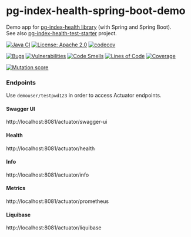 # pg-index-health-spring-boot-demo
Demo app for [pg-index-health library](https://github.com/mfvanek/pg-index-health) (with Spring and Spring Boot).  
See also [pg-index-health-test-starter](https://github.com/mfvanek/pg-index-health-test-starter) project.

[![Java CI](https://github.com/mfvanek/pg-index-health-spring-boot-demo/workflows/Java%20CI/badge.svg)](https://github.com/mfvanek/pg-index-health-spring-boot-demo/actions "Java CI")
[![License: Apache 2.0](https://img.shields.io/badge/License-Apache%202.0-blue.svg)](https://github.com/mfvanek/pg-index-health-spring-boot-demo/blob/master/LICENSE "Apache License 2.0")
[![codecov](https://codecov.io/gh/mfvanek/pg-index-health-spring-boot-demo/branch/master/graph/badge.svg?token=NEFMS9CA2N)](https://codecov.io/gh/mfvanek/pg-index-health-spring-boot-demo)

[![Bugs](https://sonarcloud.io/api/project_badges/measure?project=mfvanek_pg-index-health-spring-boot-demo&metric=bugs)](https://sonarcloud.io/summary/new_code?id=mfvanek_pg-index-health-spring-boot-demo)
[![Vulnerabilities](https://sonarcloud.io/api/project_badges/measure?project=mfvanek_pg-index-health-spring-boot-demo&metric=vulnerabilities)](https://sonarcloud.io/summary/new_code?id=mfvanek_pg-index-health-spring-boot-demo)
[![Code Smells](https://sonarcloud.io/api/project_badges/measure?project=mfvanek_pg-index-health-spring-boot-demo&metric=code_smells)](https://sonarcloud.io/summary/new_code?id=mfvanek_pg-index-health-spring-boot-demo)
[![Lines of Code](https://sonarcloud.io/api/project_badges/measure?project=mfvanek_pg-index-health-spring-boot-demo&metric=ncloc)](https://sonarcloud.io/summary/new_code?id=mfvanek_pg-index-health-spring-boot-demo)
[![Coverage](https://sonarcloud.io/api/project_badges/measure?project=mfvanek_pg-index-health-spring-boot-demo&metric=coverage)](https://sonarcloud.io/summary/new_code?id=mfvanek_pg-index-health-spring-boot-demo)

[![Mutation score](https://img.shields.io/badge/Mutation%20score-100%25-green)](https://pitest.org/ "Mutation score 100%")

### Endpoints
Use `demouser/testpwd123` in order to access Actuator endpoints.

#### Swagger UI
http://localhost:8081/actuator/swagger-ui

#### Health
http://localhost:8081/actuator/health

#### Info
http://localhost:8081/actuator/info

#### Metrics
http://localhost:8081/actuator/prometheus

#### Liquibase
http://localhost:8081/actuator/liquibase
